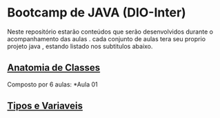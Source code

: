 # Bootcamp de JAVA  (DIO-Inter)
Neste repositório estarão conteúdos que serão desenvolvidos durante o acompanhamento das aulas .
cada conjunto de aulas tera seu proprio projeto java , estando listado nos subtitulos abaixo.

## [Anatomia de Classes](https://github.com/BeaCavalheiro/Dio_JAVA/tree/main/TIPOS-E-VARIAVEIS)
Composto por 6 aulas:
\*Aula 01


## [Tipos e Variaveis](https://github.com/BeaCavalheiro/Dio_JAVA/tree/main/TIPOS-E-VARIAVEIS)